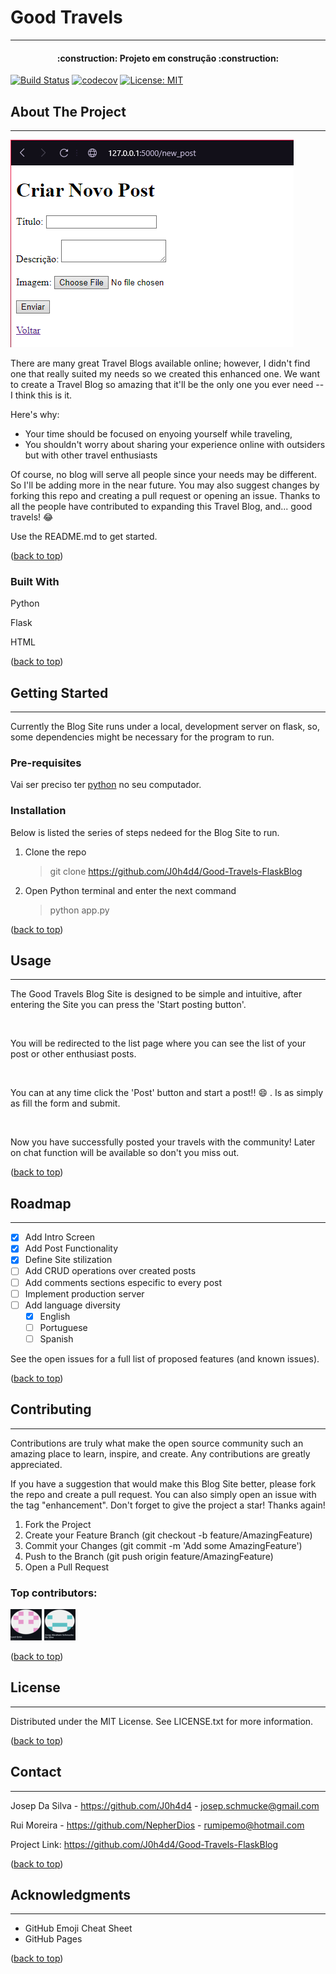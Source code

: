 # Good Travels

---

<h4 align="center"> 
    :construction:  Projeto em construção  :construction:
</h4>

[![Build Status](https://cdn.prod.website-files.com/5e0f1144930a8bc8aace526c/65dd9eb5aaca434fac4f1c7c_Build-Passing-brightgreen.svg)]()
[![codecov](https://cdn.prod.website-files.com/5e0f1144930a8bc8aace526c/65dd9eb5aaca434fac4f1c31_Coverage-83%2525-yellow.svg)]()
[![License: MIT](https://cdn.prod.website-files.com/5e0f1144930a8bc8aace526c/65dd9eb5aaca434fac4f1c34_License-MIT-blue.svg)](/LICENSE.txt)


## About The Project

---

![Flask Blog Site](/static/imgs/FlaskBlog.png)

There are many great Travel Blogs available online; however, I didn't find one that really suited my needs so we created this enhanced one. We want to create a Travel Blog so amazing that it'll be the only one you ever need -- I think this is it.

Here's why:

- Your time should be focused on enyoing yourself while traveling, 
- You shouldn't worry about sharing  your experience online with outsiders but with other travel enthusiasts

Of course, no blog will serve all people since your needs may be different. So I'll be adding more in the near future. You may also suggest changes by forking this repo and creating a pull request or opening an issue. Thanks to all the people have contributed to expanding this Travel Blog, and... good travels! :joy:

Use the README.md to get started.

([back to top](#good-travels))

### Built With

Python

Flask

HTML

([back to top](#good-travels))

## Getting Started

---

Currently the Blog Site runs under a local, development server on flask, so, some dependencies might be necessary for the program to run.

### Pre-requisites

Vai ser preciso ter [python](https://www.python.org/downloads/release/python-3125/) no seu computador.


### Installation
Below is listed the series of steps nedeed for the Blog Site to run.

1. Clone the repo

    >git clone https://github.com/J0h4d4/Good-Travels-FlaskBlog

2. Open Python terminal and enter the next command

    >python app.py
   
([back to top](#good-travels))

## Usage 

---

The Good Travels Blog Site is designed to be simple and intuitive, after entering the Site you can press the 'Start posting button'.

![]()

You will be redirected to the list page where you can see the list of your post or other enthusiast posts.

![]()

You can at any time click the 'Post' button and start a post!! :smile: . Is as simply as fill the form and submit.

![]()

Now you have successfully posted your travels with the community! Later on chat function will be available so don't you miss out.


([back to top](#good-travels))

## Roadmap

---

-  [X] Add Intro Screen
-  [X] Add Post Functionality
-  [X] Define Site stilization
-  [ ] Add CRUD operations over created posts
-  [ ] Add comments sections especific to every post
-  [ ] Implement production server
-  [ ] Add language diversity
  -  [X] English
  -  [ ] Portuguese
  -  [ ] Spanish

See the open issues for a full list of proposed features (and known issues).

([back to top](#good-travels))

## Contributing

---

Contributions are truly what make the open source community such an amazing place to learn, inspire, and create. Any contributions are greatly appreciated.

If you have a suggestion that would make this Blog Site better, please fork the repo and create a pull request. You can also simply open an issue with the tag "enhancement". Don't forget to give the project a star! Thanks again!

1. Fork the Project
2. Create your Feature Branch (git checkout -b feature/AmazingFeature)
3. Commit your Changes (git commit -m 'Add some AmazingFeature')
4. Push to the Branch (git push origin feature/AmazingFeature)
5. Open a Pull Request

### Top contributors:

![RM](/static/imgs/rm.png)
![JD](/static/imgs/js.png)

([back to top](#good-travels))

## License

---

Distributed under the MIT License. See LICENSE.txt for more information.

([back to top](#good-travels))

## Contact

---

Josep Da Silva - <https://github.com/J0h4d4> - [josep.schmucke@gmail.com](josep.schmucke@gmail.com)

Rui Moreira - <https://github.com/NepherDios> - [rumipemo@hotmail.com](rumipemo@hotmail.com)

Project Link: <https://github.com/J0h4d4/Good-Travels-FlaskBlog>

([back to top](#good-travels))

## Acknowledgments

---

- GitHub Emoji Cheat Sheet
- GitHub Pages

([back to top](#good-travels))